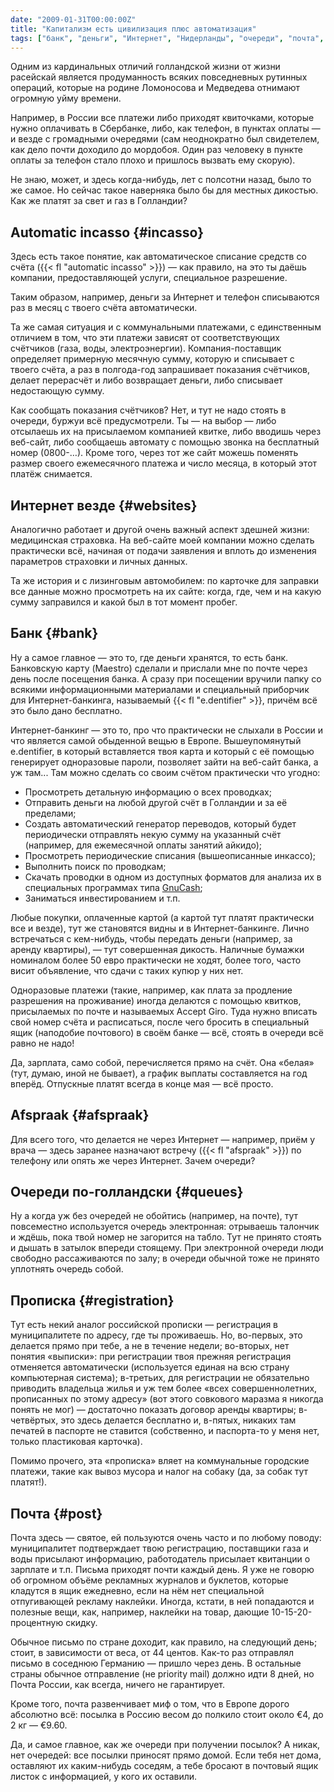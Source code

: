 ```yaml
---
date: "2009-01-31T00:00:00Z"
title: "Капитализм есть цивилизация плюс автоматизация"
tags: ["банк", "деньги", "Интернет", "Нидерланды", "очереди", "почта", "различия", "размышления"]
---
```


Одним из кардинальных отличий голландской жизни от жизни расейскай является продуманность всяких повседневных рутинных операций, которые на родине Ломоносова и Медведева отнимают огромную уйму времени.

Например, в России все платежи либо приходят квиточками, которые нужно оплачивать в Сбербанке, либо, как телефон, в пунктах оплаты — и везде с громадными очередями (сам неоднократно был свидетелем, как дело почти доходило до мордобоя. Один раз человеку в пункте оплаты за телефон стало плохо и пришлось вызвать ему скорую).

Не знаю, может, и здесь когда-нибудь, лет с полсотни назад, было то же самое. Но сейчас такое наверняка было бы для местных дикостью. Как же платят за свет и газ в Голландии?

<!--more-->

## Automatic incasso {#incasso}

Здесь есть такое понятие, как автоматическое списание средств со счёта ({{< fl "automatic incasso" >}}) — как правило, на это ты даёшь компании, предоставляющей услуги, специальное разрешение.

Таким образом, например, деньги за Интернет и телефон списываются раз в месяц с твоего счёта автоматически.

Та же самая ситуация и с коммунальными платежами, с единственным отличием в том, что эти платежи зависят от соответствующих счётчиков (газа, воды, электроэнергии). Компания-поставщик определяет примерную месячную сумму, которую и списывает с твоего счёта, а раз в полгода-год запрашивает показания счётчиков, делает перерасчёт и либо возвращает деньги, либо списывает недостающую сумму.

Как сообщать показания счётчиков? Нет, и тут не надо стоять в очереди, буржуи всё предусмотрели. Ты — на выбор — либо отсылаешь их на присылаемом компанией квитке, либо вводишь через веб-сайт, либо сообщаешь автомату с помощью звонка на бесплатный номер (0800-…). Кроме того, через тот же сайт можешь поменять размер своего ежемесячного платежа и число месяца, в который этот платёж снимается.

## Интернет везде {#websites}

Аналогично работает и другой очень важный аспект здешней жизни: медицинская страховка. На веб-сайте моей компании можно сделать практически всё, начиная от подачи заявления и вплоть до изменения параметров страховки и личных данных.

Та же история и с лизинговым автомобилем: по карточке для заправки все данные можно просмотреть на их сайте: когда, где, чем и на какую сумму заправился и какой был в тот момент пробег.

## Банк {#bank}

Ну а самое главное — это то, где деньги хранятся, то есть банк. Банковскую карту (Maestro) сделали и прислали мне по почте через день после посещения банка. А сразу при посещении вручили папку со всякими информационными материалами и специальный приборчик для Интернет-банкинга, называемый {{< fl "e.dentifier" >}}, причём всё это было дано бесплатно.

Интернет-банкинг — это то, про что практически не слыхали в России и что является самой обыденной вещью в Европе. Вышеупомянутый e.dentifier, в который вставляется твоя карта и который с её помощью генерирует одноразовые пароли, позволяет зайти на веб-сайт банка, а уж там... Там можно сделать со своим счётом практически что угодно:

* Просмотреть детальную информацию о всех проводках;
* Отправить деньги на любой другой счёт в Голландии и за её пределами;
* Создать автоматический генератор переводов, который будет периодически отправлять некую сумму на указанный счёт (например, для ежемесячной оплаты занятий айкидо);
* Просмотреть периодические списания (вышеописанные инкассо);
* Выполнить поиск по проводкам;
* Скачать проводки в одном из доступных форматов для анализа их в специальных программах типа [GnuCash](http://www.gnucash.org/);
* Заниматься инвестированием и т.п.

Любые покупки, оплаченные картой (а картой тут платят практически все и везде), тут же становятся видны и в Интернет-банкинге. Лично встречаться с кем-нибудь, чтобы передать деньги (например, за аренду квартиры), — тут совершенная дикость. Наличные бумажки номиналом более 50 евро практически не ходят, более того, часто висит объявление, что сдачи с таких купюр у них нет.

Одноразовые платежи (такие, например, как плата за продление разрешения на проживание) иногда делаются с помощью квитков, присылаемых по почте и называемых Accept Giro. Туда нужно вписать свой номер счёта и расписаться, после чего бросить в специальный ящик (наподобие почтового) в своём банке — всё, стоять в очереди всё равно не надо!

Да, зарплата, само собой, перечисляется прямо на счёт. Она «белая» (тут, думаю, иной не бывает), а график выплаты составляется на год вперёд. Отпускные платят всегда в конце мая — всё просто.

## Afspraаk {#afspraak}

Для всего того, что делается не через Интернет — например, приём у врача — здесь заранее назначают встречу ({{< fl "afspraak" >}}) по телефону или опять же через Интернет. Зачем очереди?

## Очереди по-голландски {#queues}

Ну а когда уж без очередей не обойтись (например, на почте), тут повсеместно используется очередь электронная: отрываешь талончик и ждёшь, пока твой номер не загорится на табло. Тут не принято стоять и дышать в затылок впереди стоящему. При электронной очереди люди свободно рассаживаются по залу; в очереди обычной тоже не принято уплотнять очередь собой.

## Прописка {#registration}

Тут есть некий аналог российской прописки — регистрация в муниципалитете по адресу, где ты проживаешь. Но, во-первых, это делается прямо при тебе, а не в течение недели; во-вторых, нет понятия «выписки»: при регистрации твоя прежняя регистрация отменяется автоматически (используется единая на всю страну компьютерная система); в-третьих, для регистрации не обязательно приводить владельца жилья и уж тем более «всех совершеннолетних, прописанных по этому адресу» (вот этого совкового маразма я никогда понять не мог) — достаточно показать договор аренды квартиры; в-четвёртых, это здесь делается бесплатно и, в-пятых, никаких там печатей в паспорте не ставится (собственно, и паспорта-то у меня нет, только пластиковая карточка).

Помимо прочего, эта «прописка» вляет на коммунальные городские платежи, такие как вывоз мусора и налог на собаку (да, за собак тут платят!).

## Почта {#post}

Почта здесь — святое, ей пользуются очень часто и по любому поводу: муниципалитет подтверждает твою регистрацию, поставщики газа и воды присылают информацию, работодатель присылает квитанции о зарплате и т.п. Письма приходят почти каждый день. Я уже не говорю об огромном объёме рекламных журналов и буклетов, которые кладутся в ящик ежедневно, если на нём нет специальной отпугивающей рекламу наклейки. Иногда, кстати, в ней попадаются и полезные вещи, как, например, наклейки на товар, дающие 10-15-20-процентную скидку.

Обычное письмо по стране доходит, как правило, на следующий день; стоит, в зависимости от веса, от 44 центов. Как-то раз отправлял письмо в соседнюю Германию — пришло через день. В остальные страны обычное отправление (не priority mail) должно идти 8 дней, но Почта России, как всегда, ничего не гарантирует.

Кроме того, почта развенчивает миф о том, что в Европе дорого абсолютно всё: посылка в Россию весом до полкило стоит около €4, до 2 кг — €9.60.

Да, и самое главное, как же очереди при получении посылок? А никак, нет очередей: все посылки приносят прямо домой. Если тебя нет дома, оставляют их каким-нибудь соседям, а тебе бросают в почтовый ящик листок с информацией, у кого их оставили.
